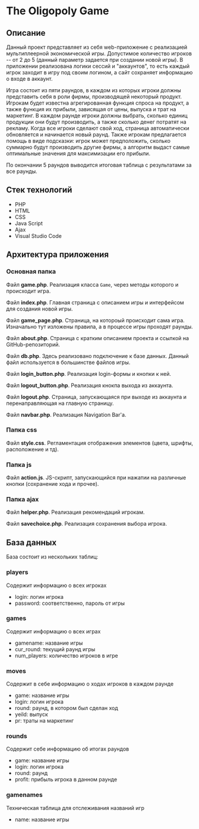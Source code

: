# The Oligopoly Game

## Описание

Данный проект представляет из себя web-приложение с реализацией мультиплеерной экономической игры. Допустимое количество игроков -- от 2 до 5 (данный параметр задается при создании новой игры). В приложении реализована логики сессий и "аккаунтов", то есть каждый игрок заходит в игру под своим логином, а сайт сохраняет информацию о входе в аккаунт.

Игра состоит из пяти раундов, в каждом из которых игроки должны представить себя в роли фирмы, производящей некоторый продукт. Игрокам будет известна агрегированная функция спроса на продукт, а также функция их прибыли, зависящая от цены, выпуска и трат на маркетинг. В каждом раунде игроки должны выбрать, сколько единиц продукции они будут производить, а также сколько денег потратят на рекламу. Когда все игроки сделают свой ход, страница автоматически обновляется и начинается новый раунд. Также игрокам предлагается помощь в виде подсказки: игрок может предположить, сколько суммарно будут производить другие фирмы, а алгоритм выдаст самые оптимальные значения для максимизации его прибыли. 

По окончании 5 раундов выводится итоговая таблица с результатами за все раунды.

## Стек технологий

* PHP
* HTML
* CSS
* Java Script
* Ajax
* Visual Studio Code

## Архитектура приложения

### Основная папка

Файл **game.php**. Реализация класса ```Game```, через методы которого и происходит игра.

Файл **index.php**. Главная страница с описанием игры и интерфейсом для создания новой игры.

Файл **game_page.php**. Страница, на котороый происходит сама игра. Изначально тут изложены правила, а в процессе игры проходят раунды.

Файл **about.php**. Страница с кратким описанием проекта и ссылкой на GitHub-репозиторий.

Файл **db.php**. Здесь реализовано подключение к базе данных. Данный файл используется в большинстве файлов игры.

Файл **login_button.php**. Реализация login-формы и кнопки к ней.

Файл **logout_button.php**. Реализация кнокпа выхода из аккаунта.

Файл **logout.php**. Страница, запускающаяся при выходе из аккаунта и перенаправляющая на главную страницу.

Файл **navbar.php**. Реализация Navigation Bar'а.

### Папка **css**

Файл **style.css**. Регламентация отображения элементов (цвета, шрифты, расположение и тд).

### Папка **js**

Файл **action.js**. JS-скрипт, запускающийся при нажатии на различные кнопки (сохранение хода и прочее).

### Папка **ajax**

Файл **helper.php**. Реализация рекомендаций игрокам.

Файл **savechoice.php**. Реализация сохранения выбора игрока.

## База данных

База состоит из нескольких таблиц:

### players

Содержит информацию о всех игроках

* login: логин игрока
* password: соответственно, пароль от игры

### games

Содержит информацию о всех играх

* gamename: название игры
* cur_round: текущий раунд игры
* num_players: количество игроков в игре

### moves 

Содержит в себе информацию о ходах игроков в каждом раунде

* game: название игры
* login: логин игрока
* round: раунд, в котором был сделан ход
* yeild: выпуск
* pr: траты на маркетинг

### rounds

Содержит себе информацию об итогах раундов 

* game: название игры
* login: логин игрока
* round: раунд
* profit: прибыль игрока в данном раунде

### gamenames

Техническая таблица для отслеживания названий игр

* name: название игры

